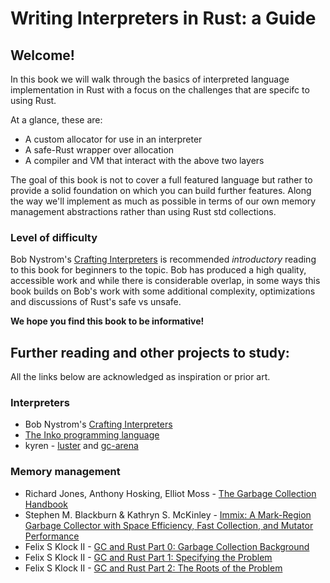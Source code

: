 # Writing Interpreters in Rust: a Guide

## Welcome!

In this book we will walk through the basics of interpreted language
implementation in Rust with a focus on the challenges that are specifc
to using Rust.

At a glance, these are:

* A custom allocator for use in an interpreter
* A safe-Rust wrapper over allocation
* A compiler and VM that interact with the above two layers

The goal of this book is not to cover a full featured language but rather to
provide a solid foundation on which you can build further features. Along
the way we'll implement as much as possible in terms of our own memory
management abstractions rather than using Rust std collections.

### Level of difficulty

Bob Nystrom's [Crafting Interpreters](http://craftinginterpreters.com/)
is recommended _introductory_ reading to this book for beginners to the topic.
Bob has produced a high quality, accessible work and while there is
considerable overlap, in some ways this book builds on Bob's work with some
additional complexity, optimizations and discussions of Rust's safe vs unsafe.

**We hope you find this book to be informative!**


## Further reading and other projects to study:

All the links below are acknowledged as inspiration or prior art.

### Interpreters

* Bob Nystrom's [Crafting Interpreters](http://craftinginterpreters.com/)
* [The Inko programming language](https://inko-lang.org/)
* kyren - [luster](https://github.com/kyren/luster) and [gc-arena](https://github.com/kyren/gc-arena)

### Memory management

* Richard Jones, Anthony Hosking, Elliot Moss - [The Garbage Collection Handbook](http://gchandbook.org/)
* Stephen M. Blackburn & Kathryn S. McKinley -
  [Immix: A Mark-Region Garbage Collector with Space Efficiency, Fast Collection, and Mutator Performance](http://www.cs.utexas.edu/users/speedway/DaCapo/papers/immix-pldi-2008.pdf)
* Felix S Klock II - [GC and Rust Part 0: Garbage Collection Background](http://blog.pnkfx.org/blog/2015/10/27/gc-and-rust-part-0-how-does-gc-work/)
* Felix S Klock II - [GC and Rust Part 1: Specifying the Problem](http://blog.pnkfx.org/blog/2015/11/10/gc-and-rust-part-1-specing-the-problem/)
* Felix S Klock II - [GC and Rust Part 2: The Roots of the Problem](http://blog.pnkfx.org/blog/2016/01/01/gc-and-rust-part-2-roots-of-the-problem/)
